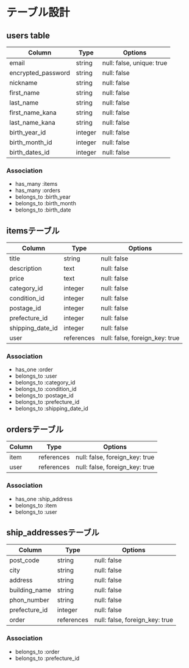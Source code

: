 # テーブル設計

## users table

| Column                | Type           | Options                     |
|-----------------------|----------------|-----------------------------|
| email                 | string         | null: false, unique: true   |
| encrypted_password    | string         | null: false                 |
| nickname              | string         | null: false                 |
| first_name            | string         | null: false                 |
| last_name             | string         | null: false                 |
| first_name_kana       | string         | null: false                 |
| last_name_kana        | string         | null: false                 |
| birth_year_id         | integer        | null: false                 |
| birth_month_id        | integer        | null: false                 |
| birth_dates_id        | integer        | null: false                 |


### Association

- has_many :items
- has_many :orders
- belongs_to :birth_year
- belongs_to :birth_month
- belongs_to :birth_date

## itemsテーブル

| Column                | Type           | Options                        |
|-----------------------|----------------|--------------------------------|
| title                 | string         | null: false                    |
| description           | text           | null: false                    |
| price                 | text           | null: false                    |
| category_id           | integer        | null: false                    |
| condition_id          | integer        | null: false                    |
| postage_id            | integer        | null: false                    |
| prefecture_id         | integer        | null: false                    |
| shipping_date_id      | integer        | null: false                    |
| user                  | references     | null: false, foreign_key: true |

### Association

- has_one :order
- belongs_to :user
- belongs_to :category_id
- belongs_to :condition_id
- belongs_to :postage_id
- belongs_to :prefecture_id
- belongs_to :shipping_date_id

## ordersテーブル

| Column                | Type           | Options                        |
|-----------------------|----------------|--------------------------------|
| item                  | references     | null: false, foreign_key: true |
| user                  | references     | null: false, foreign_key: true |

### Association

- has_one :ship_address
- belongs_to :item
- belongs_to :user

## ship_addressesテーブル

| Column                | Type           | Options                        |
|-----------------------|----------------|--------------------------------|
| post_code             | string         | null: false                    |
| city                  | string         | null: false                    |
| address               | string         | null: false                    |
| building_name         | string         | null: false                    |
| phon_number           | string         | null: false                    |
| prefecture_id         | integer        | null: false                    |
| order                 | references     | null: false, foreign_key: true |

### Association

- belongs_to :order
- belongs_to :prefecture_id